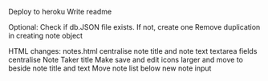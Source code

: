 <!-- Create files -->
<!-- Pseudocode JS -->
<!-- Write JS -->
<!-- Refactor to ES6 -->
<!-- Add comments -->
Deploy to heroku
Write readme


Optional:
Check if db.JSON file exists. If not, create one
Remove duplication in creating note object

HTML changes:
notes.html
    centralise note title and note text textarea fields
    centralise Note Taker title
    Make save and edit icons larger and move to beside note title and text
    Move note list below new note input

<!-- JS Pseudocode: -->
<!-- Install modules:
    Nodemon
    Express
    FS -->
<!-- Require in modules -->
<!-- Set up the express server
    app = express
    port
    express data parsing
    server listener -->
<!-- Decide structure of db.json file. Each note must have an id -->
<!-- Set up routes:
    /notes -> notes.html
    * -> index.html -->
<!-- Set up request handlers:
    GET /api/notes - Should read the `db.json` file and return all saved notes as JSON.
    POST /api/notes - Should receive a new note to save on the request body, add it to the `db.json` file, and then return the new note to the client.
    DELETE /api/notes/:id - Should receive a query parameter containing the id of a note to delete. This means you'll need to find a way to give each note a unique `id` when it's saved. In order to delete a note, you'll need to read all notes from the `db.json` file, remove the note with the given `id` property, and then rewrite the notes to the `db.json` file. -->
<!-- Display a message to user to state that the note has been saved
    Amend the size of note text so that it resizes to fit content
    Add a placeholder div displaying success message
    Amend save function to:
        Empty the success message container
        Populate success message container with new note title, text and new note success message
    Amend other functions to empty the success message container -->
<!-- Display a message to user that note has been deleted
    Amend delete function to:
        Empty the success message container
        Populate success message container with deleted note title, text and delete message
    Amend other functions add display-none class to success message -->
<!-- Fix delete replacing IDs with strings -->
<!-- Send error status in case of error  -->